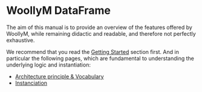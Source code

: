 # WoollyM DataFrame

The aim of this manual is to provide an overview of the features offered by WoollyM, while remaining didactic and readable, and therefore not perfectly exhaustive.

We recommend that you read the [Getting Started](/Getting_Started/) section first.
And in particular the following pages, which are fundamental to understanding the underlying logic and instantiation:
* [Architecture principle & Vocabulary](/Getting_Started/Data_Structure_and_Vocabulary)
* [Instanciation](/Getting_Started/Instanciation)

